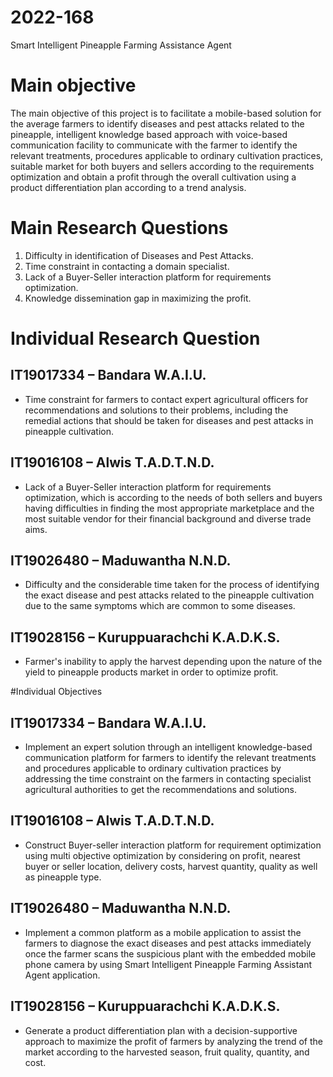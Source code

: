 # 2022-168

Smart Intelligent Pineapple Farming Assistance Agent

# Main objective

The main objective of this project is to facilitate a mobile-based solution for the average farmers to identify diseases and pest attacks related to the pineapple, intelligent knowledge based approach with voice-based communication facility to communicate with the farmer to identify the relevant treatments, procedures applicable to ordinary cultivation practices, suitable market for both buyers and sellers according to the requirements optimization and obtain a profit through the overall cultivation using a product differentiation plan according to a trend analysis.

# Main Research Questions

1. Difficulty in identification of Diseases and Pest Attacks. 
2. Time constraint in contacting a domain specialist. 
3. Lack of a Buyer-Seller interaction platform for requirements optimization.
4. Knowledge dissemination gap in maximizing the profit.

# Individual Research Question

## IT19017334 – Bandara W.A.I.U. 

*  Time constraint for farmers to contact expert agricultural officers for recommendations and solutions to their problems, including the remedial actions that should be taken for diseases and pest attacks in pineapple cultivation.

## IT19016108 – Alwis T.A.D.T.N.D.

*  Lack of a Buyer-Seller interaction platform for requirements optimization, which is according to the needs of both sellers and buyers having difficulties in finding the most appropriate marketplace and the most suitable vendor for their financial background and diverse trade aims.

## IT19026480 – Maduwantha N.N.D.

*  Difficulty and the considerable time taken for the process of identifying the exact disease and pest attacks related to the pineapple cultivation due to the same symptoms which are common to some diseases.

## IT19028156 – Kuruppuarachchi K.A.D.K.S.

*  Farmer's inability to apply the harvest depending upon the nature of the yield to pineapple products market in order to optimize profit.

#Individual Objectives

## IT19017334 – Bandara W.A.I.U. 

*  Implement an expert solution through an intelligent knowledge-based communication platform for farmers to identify the relevant treatments and procedures applicable to ordinary cultivation practices by addressing the time constraint on the farmers in contacting specialist agricultural authorities to get the recommendations and solutions.

## IT19016108 – Alwis T.A.D.T.N.D.

*  Construct Buyer-seller interaction platform for requirement optimization using multi objective optimization by considering on profit, nearest buyer or seller location, delivery costs, harvest quantity, quality as well as pineapple type.

## IT19026480 – Maduwantha N.N.D.

*  Implement a common platform as a mobile application to assist the farmers to diagnose the exact diseases and pest attacks immediately once the farmer scans the suspicious plant with the embedded mobile phone camera by using Smart Intelligent Pineapple Farming Assistant Agent application.

## IT19028156 – Kuruppuarachchi K.A.D.K.S.

*  Generate a product differentiation plan with a decision-supportive approach to maximize the profit of farmers by analyzing the trend of the market according to the harvested season, fruit quality, quantity, and cost.